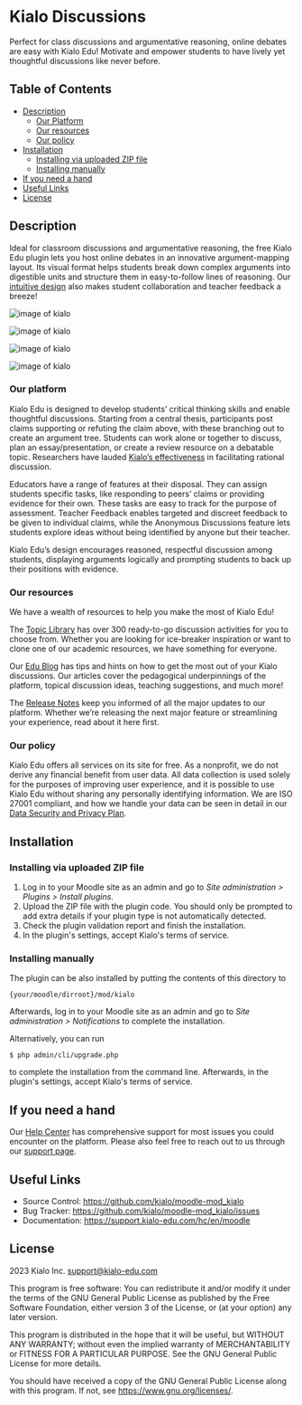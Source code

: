 # Kialo Discussions #

Perfect for class discussions and argumentative reasoning, online debates are easy with Kialo Edu!
Motivate and empower students to have lively yet thoughtful discussions like never before.

## Table of Contents  
- [Description](#description)
    - [Our Platform](#our-platform)
    - [Our resources](#our-resources )
    - [Our policy](#our-policy)
- [Installation](#installation)
    - [Installing via uploaded ZIP file](#installing-via-uploaded-zip-file)
    - [Installing manually](#installing-manually)
- [If you need a hand](#if-you-need-a-hand)
- [Useful Links](#useful-links)
- [License](#license)

## Description ##

Ideal for classroom discussions and argumentative reasoning, the free Kialo Edu plugin lets you host online debates in an innovative argument-mapping layout.
Its visual format helps students break down complex arguments into digestible units and structure them in easy-to-follow lines of reasoning.
Our [intuitive design](https://www.kialo-edu.com/p/eafa94b6-a86f-4540-88f4-2a6250115a26/94696) also makes student collaboration and teacher feedback a breeze!

![image of kialo](images/image3.png)</br>

![image of kialo](images/image4.png)</br>

![image of kialo](images/image2.png)</br>

![image of kialo](images/image1.png)

### Our platform ###

Kialo Edu is designed to develop students’ critical thinking skills and enable thoughtful discussions.
Starting from a central thesis, participants post claims supporting or refuting the claim above, with these branching out to create an argument tree.
Students can work alone or together to discuss, plan an essay/presentation, or create a review resource on a debatable topic.
Researchers have lauded [Kialo’s effectiveness](https://scholar.harvard.edu/dtingley/publications/revolutionizing-teaching-and-research-structured-debate-platform) in facilitating rational discussion. 

Educators have a range of features at their disposal.
They can assign students specific tasks, like responding to peers’ claims or providing evidence for their own.
These tasks are easy to track for the purpose of assessment.
Teacher Feedback enables targeted and discreet feedback to be given to individual claims, while the Anonymous Discussions feature lets students explore ideas without being identified by anyone but their teacher.

Kialo Edu’s design encourages reasoned, respectful discussion among students, displaying arguments logically and prompting students to back up their positions with evidence.

### Our resources ###
We have a wealth of resources to help you make the most of Kialo Edu!

The [Topic Library](https://www.kialo-edu.com/debate-topics-and-argumentative-essay-topics) has over 300 ready-to-go discussion activities for you to choose from.
Whether you are looking for ice-breaker inspiration or want to clone one of our academic resources, we have something for everyone.

Our [Edu Blog](https://blog.kialo-edu.com/) has tips and hints on how to get the most out of your Kialo discussions.
Our articles cover the pedagogical underpinnings of the platform, topical discussion ideas, teaching suggestions, and much more!

The [Release Notes](https://releases.kialo-edu.com/) keep you informed of all the major updates to our platform.
Whether we’re releasing the next major feature or streamlining your experience, read about it here first. 

### Our policy ###
Kialo Edu offers all services on its site for free.
As a nonprofit, we do not derive any financial benefit from user data.
All data collection is used solely for the purposes of improving user experience, and it is possible to use Kialo Edu without sharing any personally identifying information.
We are ISO 27001 compliant, and how we handle your data can be seen in detail in our [Data Security and Privacy Plan](https://support.kialo-edu.com/en/hc/kialo-edu-data-security-and-privacy-plan/).

## Installation ##

### Installing via uploaded ZIP file ###

1. Log in to your Moodle site as an admin and go to _Site administration >
   Plugins > Install plugins_.
2. Upload the ZIP file with the plugin code. You should only be prompted to add
   extra details if your plugin type is not automatically detected.
3. Check the plugin validation report and finish the installation.
4. In the plugin's settings, accept Kialo's terms of service.

### Installing manually ###

The plugin can be also installed by putting the contents of this directory to

    {your/moodle/dirroot}/mod/kialo

Afterwards, log in to your Moodle site as an admin and go to _Site administration >
Notifications_ to complete the installation.

Alternatively, you can run

    $ php admin/cli/upgrade.php

to complete the installation from the command line. 
Afterwards, in the plugin's settings, accept Kialo's terms of service.

## If you need a hand ##
Our [Help Center](https://support.kialo-edu.com/en/) has comprehensive support for most issues you could encounter on the platform.
Please also feel free to reach out to us through our [support page](https://support.kialo-edu.com/en/contact/).

## Useful Links ##
- Source Control: https://github.com/kialo/moodle-mod_kialo
- Bug Tracker: https://github.com/kialo/moodle-mod_kialo/issues
- Documentation: https://support.kialo-edu.com/hc/en/moodle

## License ##

2023 Kialo Inc. <support@kialo-edu.com>

This program is free software: You can redistribute it and/or modify it under
the terms of the GNU General Public License as published by the Free Software
Foundation, either version 3 of the License, or (at your option) any later
version.

This program is distributed in the hope that it will be useful, but WITHOUT ANY
WARRANTY; without even the implied warranty of MERCHANTABILITY or FITNESS FOR A
PARTICULAR PURPOSE.
See the GNU General Public License for more details.

You should have received a copy of the GNU General Public License along with
this program.
If not, see <https://www.gnu.org/licenses/>.
